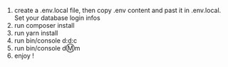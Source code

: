 1) create a .env.local file, then copy .env content and past it in .env.local. Set your database login infos
2) run composer install
3) run yarn install
4) run bin/console d:d:c
5) run bin/console d:m:m
6) enjoy !